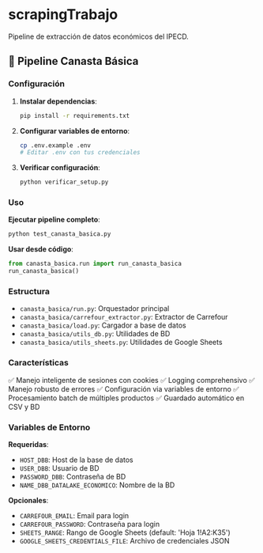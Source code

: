 # scrapingTrabajo

Pipeline de extracción de datos económicos del IPECD.

## 🛒 Pipeline Canasta Básica

### Configuración

1. **Instalar dependencias**:
   ```bash
   pip install -r requirements.txt
   ```

2. **Configurar variables de entorno**:
   ```bash
   cp .env.example .env
   # Editar .env con tus credenciales
   ```

3. **Verificar configuración**:
   ```bash
   python verificar_setup.py
   ```

### Uso

**Ejecutar pipeline completo**:
```bash
python test_canasta_basica.py
```

**Usar desde código**:
```python
from canasta_basica.run import run_canasta_basica
run_canasta_basica()
```

### Estructura

- `canasta_basica/run.py`: Orquestador principal
- `canasta_basica/carrefour_extractor.py`: Extractor de Carrefour
- `canasta_basica/load.py`: Cargador a base de datos
- `canasta_basica/utils_db.py`: Utilidades de BD
- `canasta_basica/utils_sheets.py`: Utilidades de Google Sheets

### Características

✅ Manejo inteligente de sesiones con cookies
✅ Logging comprehensivo
✅ Manejo robusto de errores
✅ Configuración via variables de entorno
✅ Procesamiento batch de múltiples productos
✅ Guardado automático en CSV y BD

### Variables de Entorno

**Requeridas**:
- `HOST_DBB`: Host de la base de datos
- `USER_DBB`: Usuario de BD
- `PASSWORD_DBB`: Contraseña de BD
- `NAME_DBB_DATALAKE_ECONOMICO`: Nombre de la BD

**Opcionales**:
- `CARREFOUR_EMAIL`: Email para login
- `CARREFOUR_PASSWORD`: Contraseña para login
- `SHEETS_RANGE`: Rango de Google Sheets (default: 'Hoja 1!A2:K35')
- `GOOGLE_SHEETS_CREDENTIALS_FILE`: Archivo de credenciales JSON
